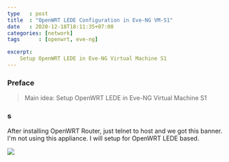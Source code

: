 ```yaml
---
type   : post
title  : "OpenWRT LEDE Configuration in Eve-NG VM-S1"
date   : 2020-12-18T18:11:35+07:00
categories: [network]
tags      : [openwrt, eve-ng]

excerpt:
    Setup OpenWRT LEDE in Eve-NG Virtual Machine S1
---
```


### Preface
>Main idea: Setup OpenWRT LEDE in Eve-NG Virtual Machine S1

### s
After installing OpenWRT Router, just telnet to host and we got this banner. I'm not using this appliance.  I will setup for OpenWRT LEDE based.

![](https://res.cloudinary.com/bimagv/image/upload/v1608821346/2020-12/2020-12-18-openwrt-configuration-s1-2.png)
